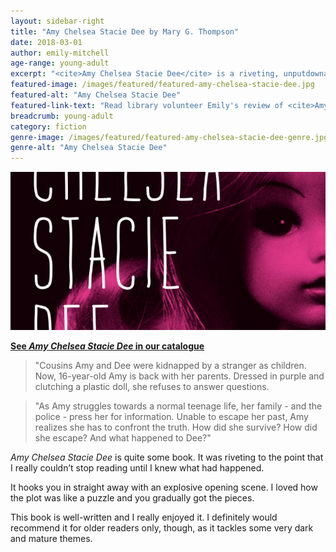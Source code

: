 ```yaml
---
layout: sidebar-right
title: "Amy Chelsea Stacie Dee by Mary G. Thompson"
date: 2018-03-01
author: emily-mitchell
age-range: young-adult
excerpt: "<cite>Amy Chelsea Stacie Dee</cite> is a riveting, unputdownable book."
featured-image: /images/featured/featured-amy-chelsea-stacie-dee.jpg
featured-alt: "Amy Chelsea Stacie Dee"
featured-link-text: "Read library volunteer Emily's review of <cite>Amy Chelsea Stacie Dee</cite>, by Mary G. Thompson."
breadcrumb: young-adult
category: fiction
genre-image: /images/featured/featured-amy-chelsea-stacie-dee-genre.jpg
genre-alt: "Amy Chelsea Stacie Dee"
---
```


![Amy Chelsea Stacie Dee](/images/featured/featured-amy-chelsea-stacie-dee.jpg)

**[See <cite>Amy Chelsea Stacie Dee</cite> in our catalogue](https://suffolk.spydus.co.uk/cgi-bin/spydus.exe/ENQ/OPAC/BIBENQ?BRN=2111651)**

> "Cousins Amy and Dee were kidnapped by a stranger as children. Now, 16-year-old Amy is back with her parents. Dressed in purple and clutching a plastic doll, she refuses to answer questions.

> "As Amy struggles towards a normal teenage life, her family - and the police - press her for information. Unable to escape her past, Amy realizes she has to confront the truth. How did she survive? How did she escape? And what happened to Dee?"

<cite>Amy Chelsea Stacie Dee</cite> is quite some book. It was riveting to the point that I really couldn’t stop reading until I knew what had happened.

It hooks you in straight away with an explosive opening scene. I loved how the plot was like a puzzle and you gradually got the pieces.

This book is well-written and I really enjoyed it. I definitely would recommend it for older readers only, though, as it tackles some very dark and mature themes.
